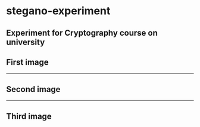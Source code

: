# stegano-experiment
Experiment for Cryptography course on university
---
## First image

---
## Second image

---
## Third image
